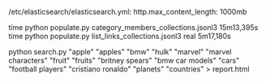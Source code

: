 /etc/elasticsearch/elasticsearch.yml:
http.max_content_length: 1000mb

time python populate.py category_members_collections.jsonl3
15m13,395s
time python populate.py list_links_collections.jsonl3
real	5m17,180s

python search.py "apple" "apples" "bmw" "hulk" "marvel" "marvel characters" "fruit" "fruits" "britney spears" "bmw car models" "cars" "football players" "cristiano ronaldo" "planets" "countries" > report.html
